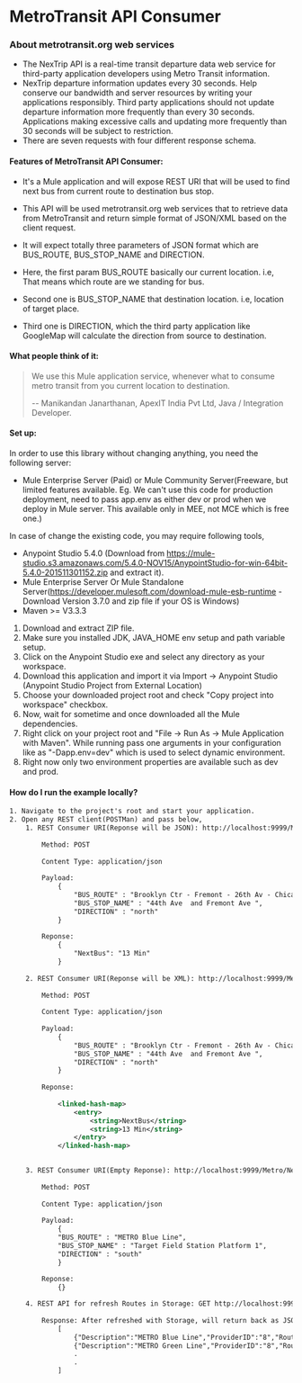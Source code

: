 MetroTransit API Consumer
=========================

### About metrotransit.org web services

* The NexTrip API is a real-time transit departure data web service for third-party application developers using Metro Transit information.
* NexTrip departure information updates every 30 seconds. Help conserve our bandwidth and server resources by writing your applications responsibly. Third party applications should not update departure information more frequently than every 30 seconds. Applications making excessive calls and updating more frequently than 30 seconds will be subject to restriction. 
* There are seven requests with four different response schema.

#### Features of MetroTransit API Consumer:

* It's a Mule application and will expose REST URI that will be used to find next bus from current route to destination bus stop.

* This API will be used metrotransit.org web services that to retrieve data from MetroTransit and return simple format of JSON/XML based on the client request.
* It will expect totally three parameters of JSON format which are BUS_ROUTE, BUS_STOP_NAME and DIRECTION.
* Here, the first param BUS_ROUTE basically our current location. i.e, That means which route are we standing for bus.
* Second one is BUS_STOP_NAME that destination location. i.e, location of target place.
* Third one is DIRECTION, which the third party application like GoogleMap will calculate the direction from source to destination.

#### What people think of it:

> We use this Mule application service, whenever what to consume metro transit from you current location to destination.
>
> -- Manikandan Janarthanan, ApexIT India Pvt Ltd, Java / Integration Developer.


#### Set up:

In order to use this library without changing anything, you need the following server:
* Mule Enterprise Server (Paid) or Mule Community Server(Freeware, but limited features available. Eg. We can't use this code for production deployment, need to pass app.env as either dev or prod when we deploy in Mule server. This available only in MEE, not MCE which is free one.)

In case of change the existing code, you may require following tools,
* Anypoint Studio 5.4.0 (Download from https://mule-studio.s3.amazonaws.com/5.4.0-NOV15/AnypointStudio-for-win-64bit-5.4.0-201511301152.zip and extract it).
* Mule Enterprise Server Or Mule Standalone Server(https://developer.mulesoft.com/download-mule-esb-runtime - Download Version 3.7.0 and zip file if your OS is Windows)
* Maven >= V3.3.3

1. Download and extract ZIP file.
2. Make sure you installed JDK, JAVA_HOME env setup and path variable setup.
3. Click on the Anypoint Studio exe and select any directory as your workspace.
4. Download this application and import it via Import -> Anypoint Studio (Anypoint Studio Project from External Location)
5. Choose your downloaded project root and check "Copy project into workspace" checkbox.
6. Now, wait for sometime and once downloaded all the Mule dependencies. 
7. Right click on your project root and "File -> Run As -> Mule Application with Maven". While running pass one arguments in your configuration like as "-Dapp.env=dev" which is used to select dynamic environment.
8. Right now only two environment properties are available such as dev and prod.


#### How do I run the example locally?
```xml
1. Navigate to the project's root and start your application.
2. Open any REST client(POSTMan) and pass below,
	1. REST Consumer URI(Reponse will be JSON): http://localhost:9999/Metro/NextBus (Or) http://localhost:9999/Metro/NextBus?format=json
	
		Method: POST
		
		Content Type: application/json
		
		Payload: 
			{
				"BUS_ROUTE" : "Brooklyn Ctr - Fremont - 26th Av - Chicago - MOA",
				"BUS_STOP_NAME" : "44th Ave  and Fremont Ave ",
				"DIRECTION" : "north"
			}
			
		Reponse:
			{
				"NextBus": "13 Min"
			}
			
	2. REST Consumer URI(Reponse will be XML): http://localhost:9999/Metro/NextBus?format=xml
	
		Method: POST
		
		Content Type: application/json
		
		Payload: 
			{
				"BUS_ROUTE" : "Brooklyn Ctr - Fremont - 26th Av - Chicago - MOA",
				"BUS_STOP_NAME" : "44th Ave  and Fremont Ave ",
				"DIRECTION" : "north"
			}
			
		Reponse:
			
			<linked-hash-map>
				<entry>
					<string>NextBus</string>
					<string>13 Min</string>
				</entry>
			</linked-hash-map>

			
	3. REST Consumer URI(Empty Reponse): http://localhost:9999/Metro/NextBus
	
		Method: POST
		
		Content Type: application/json
		
		Payload: 
			{
			"BUS_ROUTE" : "METRO Blue Line",
			"BUS_STOP_NAME" : "Target Field Station Platform 1",
			"DIRECTION" : "south"
			}
			
		Reponse:
			{}

	4. REST API for refresh Routes in Storage: GET http://localhost:9999/Metro/RefereshRoutes
	
		Response: After refreshed with Storage, will return back as JSON fromat as below,
			[
				{"Description":"METRO Blue Line","ProviderID":"8","Route":"901"},
				{"Description":"METRO Green Line","ProviderID":"8","Route":"902"},
				.
				.
			]

```
